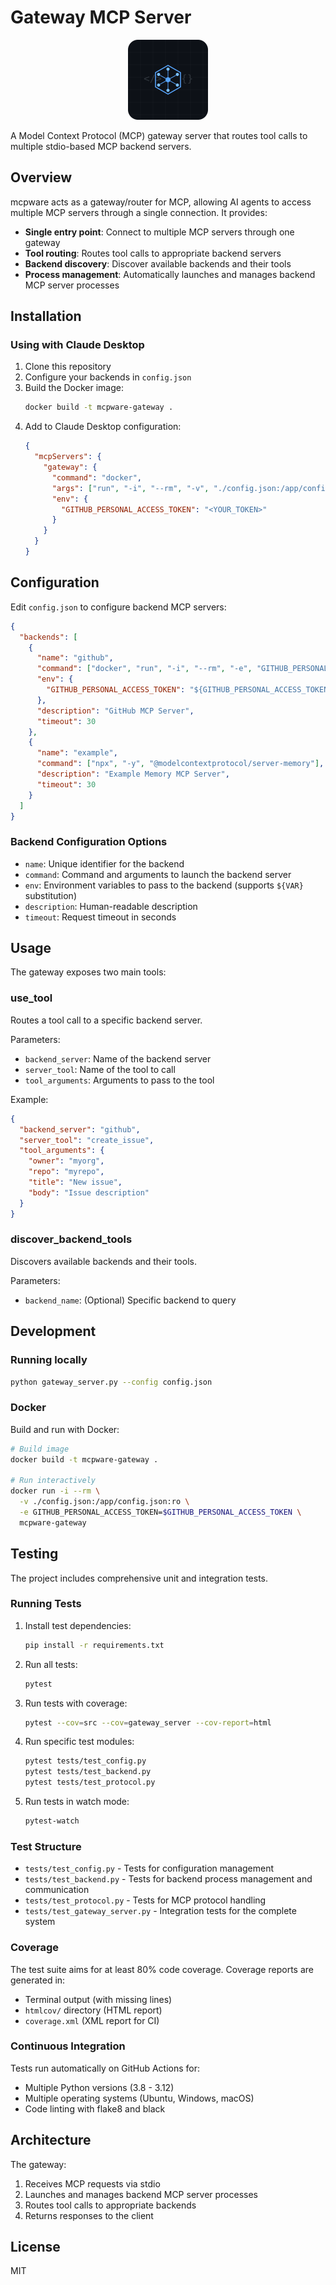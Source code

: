 # Gateway MCP Server

<div align="center">
  <img src="mcpware-avatar-tech.svg" width="128" height="128" alt="Gateway MCP Server Logo">
</div>

A Model Context Protocol (MCP) gateway server that routes tool calls to multiple stdio-based MCP backend servers.

## Overview

mcpware acts as a gateway/router for MCP, allowing AI agents to access multiple MCP servers through a single connection. It provides:

- **Single entry point**: Connect to multiple MCP servers through one gateway
- **Tool routing**: Routes tool calls to appropriate backend servers
- **Backend discovery**: Discover available backends and their tools
- **Process management**: Automatically launches and manages backend MCP server processes

## Installation

### Using with Claude Desktop

1. Clone this repository
2. Configure your backends in `config.json`
3. Build the Docker image:
   ```bash
   docker build -t mcpware-gateway .
   ```
4. Add to Claude Desktop configuration:
   ```json
   {
     "mcpServers": {
       "gateway": {
         "command": "docker",
         "args": ["run", "-i", "--rm", "-v", "./config.json:/app/config.json:ro", "mcpware-gateway"],
         "env": {
           "GITHUB_PERSONAL_ACCESS_TOKEN": "<YOUR_TOKEN>"
         }
       }
     }
   }
   ```

## Configuration

Edit `config.json` to configure backend MCP servers:

```json
{
  "backends": [
    {
      "name": "github",
      "command": ["docker", "run", "-i", "--rm", "-e", "GITHUB_PERSONAL_ACCESS_TOKEN", "ghcr.io/github/github-mcp-server"],
      "env": {
        "GITHUB_PERSONAL_ACCESS_TOKEN": "${GITHUB_PERSONAL_ACCESS_TOKEN}"
      },
      "description": "GitHub MCP Server",
      "timeout": 30
    },
    {
      "name": "example",
      "command": ["npx", "-y", "@modelcontextprotocol/server-memory"],
      "description": "Example Memory MCP Server",
      "timeout": 30
    }
  ]
}
```

### Backend Configuration Options

- `name`: Unique identifier for the backend
- `command`: Command and arguments to launch the backend server
- `env`: Environment variables to pass to the backend (supports `${VAR}` substitution)
- `description`: Human-readable description
- `timeout`: Request timeout in seconds

## Usage

The gateway exposes two main tools:

### use_tool

Routes a tool call to a specific backend server.

Parameters:
- `backend_server`: Name of the backend server
- `server_tool`: Name of the tool to call
- `tool_arguments`: Arguments to pass to the tool

Example:
```json
{
  "backend_server": "github",
  "server_tool": "create_issue",
  "tool_arguments": {
    "owner": "myorg",
    "repo": "myrepo",
    "title": "New issue",
    "body": "Issue description"
  }
}
```

### discover_backend_tools

Discovers available backends and their tools.

Parameters:
- `backend_name`: (Optional) Specific backend to query

## Development

### Running locally

```bash
python gateway_server.py --config config.json
```

### Docker

Build and run with Docker:

```bash
# Build image
docker build -t mcpware-gateway .

# Run interactively
docker run -i --rm \
  -v ./config.json:/app/config.json:ro \
  -e GITHUB_PERSONAL_ACCESS_TOKEN=$GITHUB_PERSONAL_ACCESS_TOKEN \
  mcpware-gateway
```

## Testing

The project includes comprehensive unit and integration tests.

### Running Tests

1. Install test dependencies:
   ```bash
   pip install -r requirements.txt
   ```

2. Run all tests:
   ```bash
   pytest
   ```

3. Run tests with coverage:
   ```bash
   pytest --cov=src --cov=gateway_server --cov-report=html
   ```

4. Run specific test modules:
   ```bash
   pytest tests/test_config.py
   pytest tests/test_backend.py
   pytest tests/test_protocol.py
   ```
5. Run tests in watch mode:
   ```bash
   pytest-watch
   ```

### Test Structure

- `tests/test_config.py` - Tests for configuration management
- `tests/test_backend.py` - Tests for backend process management and communication
- `tests/test_protocol.py` - Tests for MCP protocol handling
- `tests/test_gateway_server.py` - Integration tests for the complete system

### Coverage

The test suite aims for at least 80% code coverage. Coverage reports are generated in:
- Terminal output (with missing lines)
- `htmlcov/` directory (HTML report)
- `coverage.xml` (XML report for CI)

### Continuous Integration

Tests run automatically on GitHub Actions for:
- Multiple Python versions (3.8 - 3.12)
- Multiple operating systems (Ubuntu, Windows, macOS)
- Code linting with flake8 and black

## Architecture

The gateway:
1. Receives MCP requests via stdio
2. Launches and manages backend MCP server processes
3. Routes tool calls to appropriate backends
4. Returns responses to the client

## License

MIT
